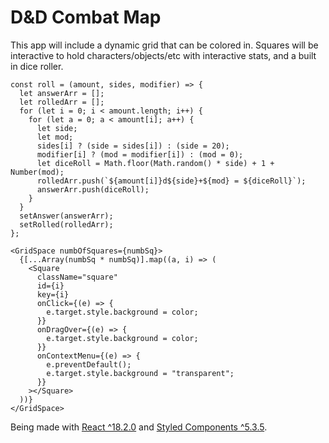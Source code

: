 # D&D Combat Map

This app will include a dynamic grid that can be colored in. Squares will be interactive to hold characters/objects/etc with interactive stats, and a built in dice roller.

```
const roll = (amount, sides, modifier) => {
  let answerArr = [];
  let rolledArr = [];
  for (let i = 0; i < amount.length; i++) {
    for (let a = 0; a < amount[i]; a++) {
      let side;
      let mod;
      sides[i] ? (side = sides[i]) : (side = 20);
      modifier[i] ? (mod = modifier[i]) : (mod = 0);
      let diceRoll = Math.floor(Math.random() * side) + 1 + Number(mod);
      rolledArr.push(`${amount[i]}d${side}+${mod} = ${diceRoll}`);
      answerArr.push(diceRoll);
    }
  }
  setAnswer(answerArr);
  setRolled(rolledArr);
};
```

```
<GridSpace numbOfSquares={numbSq}>
  {[...Array(numbSq * numbSq)].map((a, i) => (
    <Square
      className="square"
      id={i}
      key={i}
      onClick={(e) => {
        e.target.style.background = color;
      }}
      onDragOver={(e) => {
        e.target.style.background = color;
      }}
      onContextMenu={(e) => {
        e.preventDefault();
        e.target.style.background = "transparent";
      }}
    ></Square>
  ))}
</GridSpace>
```

Being made with [React ^18.2.0](https://reactjs.org/) and [Styled Components ^5.3.5](https://styled-components.com/).